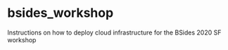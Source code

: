 # bsides_workshop
Instructions on how to deploy cloud infrastructure for the BSides 2020 SF workshop
